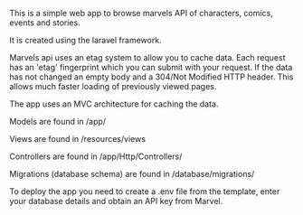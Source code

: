 This is a simple web app to browse marvels API of characters, comics, events and stories.

It is created using the laravel framework.

Marvels api uses an etag system to allow you to cache data. Each request has an 'etag' fingerprint which you can submit with your request. If the data has not changed an empty body and a 304/Not Modified HTTP header. This allows much faster loading of previously viewed pages.

The app uses an MVC architecture for caching the data. 


Models are found in 
/app/

Views are found in 
/resources/views

Controllers are found in 
/app/Http/Controllers/

Migrations (database schema) are found in
/database/migrations/

To deploy the app you need to create a .env file from the template, enter your database details and obtain an API key from Marvel.
